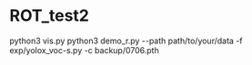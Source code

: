 # ROT_test2
python3 vis.py
python3 demo_r.py --path path/to/your/data -f exp/yolox_voc-s.py -c backup/0706.pth
